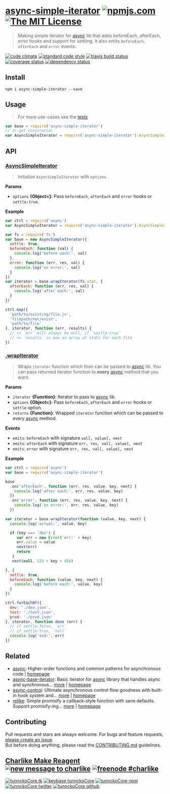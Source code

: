 # [async-simple-iterator][author-www-url] [![npmjs.com][npmjs-img]][npmjs-url] [![The MIT License][license-img]][license-url] 

> Making simple iterator for [async][] lib that adds beforeEach, afterEach, error hooks and support for settling. It also emits `beforeEach`, `afterEach` and `error` events.

[![code climate][codeclimate-img]][codeclimate-url] [![standard code style][standard-img]][standard-url] [![travis build status][travis-img]][travis-url] [![coverage status][coveralls-img]][coveralls-url] [![dependency status][david-img]][david-url]

## Install
```
npm i async-simple-iterator --save
```

## Usage
> For more use-cases see the [tests](./test.js)

```js
var base = require('async-simple-iterator')
// or get constructor
var AsyncSimpleIterator = require('async-simple-iterator').AsyncSimpleIterator
```

## API

### [AsyncSimpleIterator](index.js#L52)
> Initialize `AsyncSimpleIterator` with `options`.

**Params**

* `options` **{Object=}**: Pass `beforeEach`, `afterEach` and `error` hooks or `settle:true`.    

**Example**

```js
var ctrl = require('async')
var AsyncSimpleIterator = require('async-simple-iterator').AsyncSimpleIterator

var fs = require('fs')
var base = new AsyncSimpleIterator({
  settle: true,
  beforeEach: function (val) {
    console.log('before each:', val)
  },
  error: function (err, res, val) {
    console.log('on error:', val)
  }
})
var iterator = base.wrapIterator(fs.stat, {
  afterEach: function (err, res, val) {
    console.log('after each:', val)
  }
})

ctrl.map([
  'path/to/existing/file.js',
  'filepath/not/exist',
  'path/to/file'
], iterator, function (err, results) {
  // => `err` will always be null, if `settle:true`
  // => `results` is now an array of stats for each file
})
```

### [.wrapIterator](index.js#L149)
> Wraps `iterator` function which then can be passed to [async][] lib. You can pass returned iterator function to **every** [async][] method that you want.

**Params**

* `iterator` **{Function}**: Iterator to pass to [async][] lib.    
* `options` **{Object=}**: Pass `beforeEach`, `afterEach` and `error` hooks or `settle` option.    
* `returns` **{Function}**: Wrapped `iterator` function which can be passed to every [async][] method.  

**Events**
* `emits`: `beforeEach` with signature `val[, value], next`  
* `emits`: `afterEach` with signature `err, res, val[, value], next`  
* `emits`: `error` with signature `err, res, val[, value], next`  

**Example**

```js
var ctrl = require('async')
var base = require('async-simple-iterator')

base
  .on('afterEach', function (err, res, value, key, next) {
    console.log('after each:', err, res, value, key)
  })
  .on('error', function (err, res, value, key, next) {
    console.log('on error:', err, res, value, key)
  })

var iterator = base.wrapIterator(function (value, key, next) {
  console.log('actual:', value, key)

  if (key === 'dev') {
     var err = new Error('err:' + key)
     err.value = value
     next(err)
     return
   }
   next(null, 123 + key + 456)

}, {
  settle: true,
  beforeEach: function (value, key, next) {
    console.log('before each:', value, key)
  }
})

ctrl.forEachOf({
  dev: './dev.json',
  test: './test.json',
  prod: './prod.json'
}, iterator, function done (err) {
  // if settle:false, `err`
  // if settle:true, `null`
  console.log('end:', err)
})
```

## Related
* [async](https://www.npmjs.com/package/async): Higher-order functions and common patterns for asynchronous code | [homepage](https://github.com/caolan/async)
* [async-base-iterator](https://www.npmjs.com/package/async-base-iterator): Basic iterator for [async][] library that handles async and synchronous… [more](https://www.npmjs.com/package/async-base-iterator) | [homepage](https://github.com/tunnckocore/async-base-iterator)
* [async-control](https://www.npmjs.com/package/async-control): Ultimate asynchronous control flow goodness with built-in hook system and… [more](https://www.npmjs.com/package/async-control) | [homepage](https://github.com/hybridables/async-control)
* [relike](https://www.npmjs.com/package/relike): Simple promisify a callback-style function with sane defaults. Support promisify-ing… [more](https://www.npmjs.com/package/relike) | [homepage](https://github.com/hybridables/relike)

## Contributing
Pull requests and stars are always welcome. For bugs and feature requests, [please create an issue](https://github.com/tunnckoCore/async-simple-iterator/issues/new).  
But before doing anything, please read the [CONTRIBUTING.md](./CONTRIBUTING.md) guidelines.

## [Charlike Make Reagent](http://j.mp/1stW47C) [![new message to charlike][new-message-img]][new-message-url] [![freenode #charlike][freenode-img]][freenode-url]

[![tunnckoCore.tk][author-www-img]][author-www-url] [![keybase tunnckoCore][keybase-img]][keybase-url] [![tunnckoCore npm][author-npm-img]][author-npm-url] [![tunnckoCore twitter][author-twitter-img]][author-twitter-url] [![tunnckoCore github][author-github-img]][author-github-url]

[async]: https://github.com/caolan/async
[is-typeof-error]: https://github.com/tunnckocore/is-typeof-error

[npmjs-url]: https://www.npmjs.com/package/async-simple-iterator
[npmjs-img]: https://img.shields.io/npm/v/async-simple-iterator.svg?label=async-simple-iterator

[license-url]: https://github.com/tunnckoCore/async-simple-iterator/blob/master/LICENSE
[license-img]: https://img.shields.io/badge/license-MIT-blue.svg

[codeclimate-url]: https://codeclimate.com/github/tunnckoCore/async-simple-iterator
[codeclimate-img]: https://img.shields.io/codeclimate/github/tunnckoCore/async-simple-iterator.svg

[travis-url]: https://travis-ci.org/tunnckoCore/async-simple-iterator
[travis-img]: https://img.shields.io/travis/tunnckoCore/async-simple-iterator/master.svg

[coveralls-url]: https://coveralls.io/r/tunnckoCore/async-simple-iterator
[coveralls-img]: https://img.shields.io/coveralls/tunnckoCore/async-simple-iterator.svg

[david-url]: https://david-dm.org/tunnckoCore/async-simple-iterator
[david-img]: https://img.shields.io/david/tunnckoCore/async-simple-iterator.svg

[standard-url]: https://github.com/feross/standard
[standard-img]: https://img.shields.io/badge/code%20style-standard-brightgreen.svg

[author-www-url]: http://www.tunnckocore.tk
[author-www-img]: https://img.shields.io/badge/www-tunnckocore.tk-fe7d37.svg

[keybase-url]: https://keybase.io/tunnckocore
[keybase-img]: https://img.shields.io/badge/keybase-tunnckocore-8a7967.svg

[author-npm-url]: https://www.npmjs.com/~tunnckocore
[author-npm-img]: https://img.shields.io/badge/npm-~tunnckocore-cb3837.svg

[author-twitter-url]: https://twitter.com/tunnckoCore
[author-twitter-img]: https://img.shields.io/badge/twitter-@tunnckoCore-55acee.svg

[author-github-url]: https://github.com/tunnckoCore
[author-github-img]: https://img.shields.io/badge/github-@tunnckoCore-4183c4.svg

[freenode-url]: http://webchat.freenode.net/?channels=charlike
[freenode-img]: https://img.shields.io/badge/freenode-%23charlike-5654a4.svg

[new-message-url]: https://github.com/tunnckoCore/ama
[new-message-img]: https://img.shields.io/badge/ask%20me-anything-green.svg


